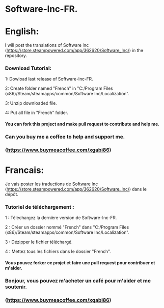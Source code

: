 # Software-Inc-FR.

# English:

I will post the translations of Software Inc (https://store.steampowered.com/app/362620/Software_Inc/) in the repository.

### Download Tutorial:


1: Dowload last release of Software-Inc-FR.

2: Create folder named "French" in "C:/Program Files (x86)/Steam/steamapps/common/Software Inc/Localization".

3: Unzip downloaded file.

4: Put all file in "French" folder.

#### You can fork this project and make pull request to contribute and help me.

### Can you buy me a coffee to help and support me.
### (https://www.buymeacoffee.com/xgabi86)

#

# Francais:

Je vais poster les traductions de Software Inc (https://store.steampowered.com/app/362620/Software_Inc/) dans le dépôt.

### Tutoriel de téléchargement :


1 : Téléchargez la dernière version de Software-Inc-FR.

2 : Créer un dossier nommé "French" dans "C:/Program Files (x86)/Steam/steamapps/common/Software Inc/Localization".

3 : Dézipper le fichier téléchargé.

4 : Mettez tous les fichiers dans le dossier "French".

#### Vous pouvez forker ce projet et faire une pull request pour contribuer et m'aider.

### Bonjour, vous pouvez m'acheter un café pour m'aider et me soutenir.
### (https://www.buymeacoffee.com/xgabi86)
